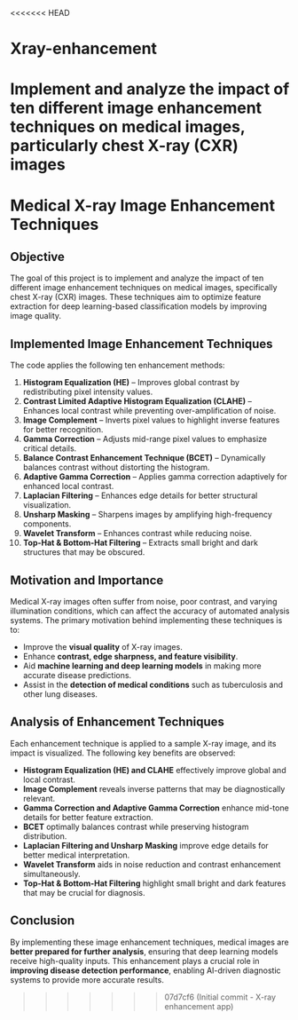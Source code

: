 <<<<<<< HEAD
# Xray-enhancement
Implement and analyze the impact of ten different image enhancement techniques on medical images, particularly chest X-ray (CXR) images
=======
# Medical X-ray Image Enhancement Techniques

## **Objective**
The goal of this project is to implement and analyze the impact of ten different image enhancement techniques on medical images, specifically chest X-ray (CXR) images. These techniques aim to optimize feature extraction for deep learning-based classification models by improving image quality.

## **Implemented Image Enhancement Techniques**
The code applies the following ten enhancement methods:

1. **Histogram Equalization (HE)** – Improves global contrast by redistributing pixel intensity values.
2. **Contrast Limited Adaptive Histogram Equalization (CLAHE)** – Enhances local contrast while preventing over-amplification of noise.
3. **Image Complement** – Inverts pixel values to highlight inverse features for better recognition.
4. **Gamma Correction** – Adjusts mid-range pixel values to emphasize critical details.
5. **Balance Contrast Enhancement Technique (BCET)** – Dynamically balances contrast without distorting the histogram.
6. **Adaptive Gamma Correction** – Applies gamma correction adaptively for enhanced local contrast.
7. **Laplacian Filtering** – Enhances edge details for better structural visualization.
8. **Unsharp Masking** – Sharpens images by amplifying high-frequency components.
9. **Wavelet Transform** – Enhances contrast while reducing noise.
10. **Top-Hat & Bottom-Hat Filtering** – Extracts small bright and dark structures that may be obscured.

## **Motivation and Importance**
Medical X-ray images often suffer from noise, poor contrast, and varying illumination conditions, which can affect the accuracy of automated analysis systems. The primary motivation behind implementing these techniques is to:
- Improve the **visual quality** of X-ray images.
- Enhance **contrast, edge sharpness, and feature visibility**.
- Aid **machine learning and deep learning models** in making more accurate disease predictions.
- Assist in the **detection of medical conditions** such as tuberculosis and other lung diseases.

## **Analysis of Enhancement Techniques**
Each enhancement technique is applied to a sample X-ray image, and its impact is visualized. The following key benefits are observed:
- **Histogram Equalization (HE) and CLAHE** effectively improve global and local contrast.
- **Image Complement** reveals inverse patterns that may be diagnostically relevant.
- **Gamma Correction and Adaptive Gamma Correction** enhance mid-tone details for better feature extraction.
- **BCET** optimally balances contrast while preserving histogram distribution.
- **Laplacian Filtering and Unsharp Masking** improve edge details for better medical interpretation.
- **Wavelet Transform** aids in noise reduction and contrast enhancement simultaneously.
- **Top-Hat & Bottom-Hat Filtering** highlight small bright and dark features that may be crucial for diagnosis.

## **Conclusion**
By implementing these image enhancement techniques, medical images are **better prepared for further analysis**, ensuring that deep learning models receive high-quality inputs. This enhancement plays a crucial role in **improving disease detection performance**, enabling AI-driven diagnostic systems to provide more accurate results.

>>>>>>> 07d7cf6 (Initial commit - X-ray enhancement app)

